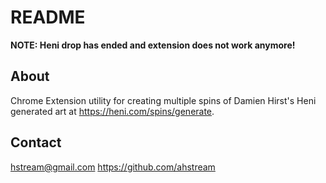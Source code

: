 # README

**NOTE: Heni drop has ended and extension does not work anymore!**

## About

Chrome Extension utility for creating multiple spins of Damien Hirst's Heni generated art at https://heni.com/spins/generate.

## Contact

hstream@gmail.com
https://github.com/ahstream
